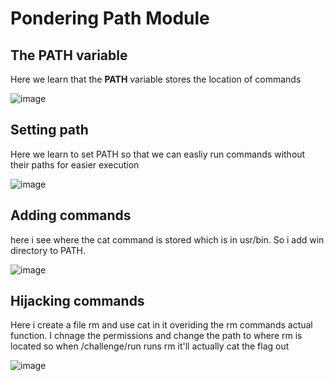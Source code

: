 # Pondering Path Module

## The PATH variable 
Here we learn that the **PATH** variable stores the location of commands 

![image](https://github.com/user-attachments/assets/78737308-ac11-47e2-984e-edb5277556fa)

## Setting path 
Here we learn to set PATH so that we can easliy run commands without their paths for easier execution 

![image](https://github.com/user-attachments/assets/cd01e340-c1cd-4a2f-bf36-33a2814a97bb)

## Adding commands
here i see where the cat command is stored which is in usr/bin. So i add win directory to PATH.

![image](https://github.com/user-attachments/assets/1e14b531-72a2-4f72-a2a1-ebed083074a7)

## Hijacking commands
Here i create a file rm and use cat in it overiding the rm commands actual function. I chnage the permissions and change the path to where rm is located so when /challenge/run runs rm it'll actually cat the flag out

![image](https://github.com/user-attachments/assets/03082c05-7025-4225-890a-cce4d5b76605)
